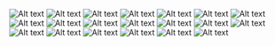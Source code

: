 ![Alt text](day8-01.png) ![Alt text](day8-02.png) ![Alt text](day8-03.png) ![Alt text](day8-04.png) ![Alt text](day8-05.png) ![Alt text](day8-06.png) ![Alt text](day8-07.png) ![Alt text](day8-08.png) ![Alt text](day8-09.png) ![Alt text](day8-10.png) ![Alt text](day8-11.png) ![Alt text](day8-12.png) ![Alt text](day8-13.png) ![Alt text](day8-14.png) ![Alt text](day8-15.png) ![Alt text](day8-16.png) ![Alt text](day8-17.png) ![Alt text](day8-18.png) ![Alt text](day8-19.png) ![Alt text](day8-20.png)